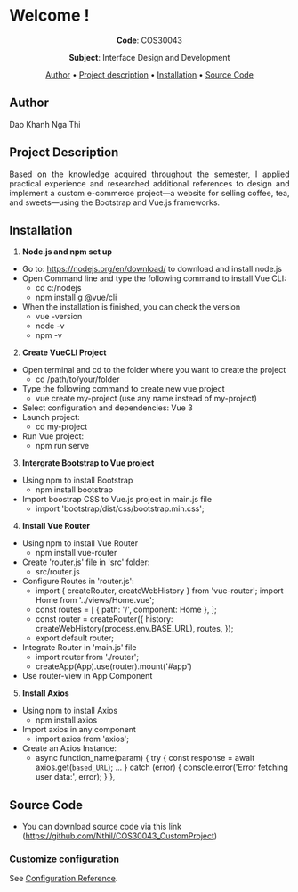 # Welcome !

<p align="center"><strong>Code</strong>: COS30043</p>

<p align="center"><strong>Subject</strong>: Interface Design and Development</p>

<p align="center">
  <a href="#author">Author</a>  •
  <a href="#project-description">Project description</a>  •
  <a href="#installation">Installation</a>  •
  <a href="#source-code">Source Code</a>  
</p>

## Author

Dao Khanh Nga Thi

## Project Description

<p align="justify">Based on the knowledge acquired throughout the semester, I applied practical experience and researched additional references to design and implement a custom e-commerce project—a website for selling coffee, tea, and sweets—using the Bootstrap and Vue.js frameworks.</p>

## Installation

1. **Node.js and npm set up**
  - Go to: https://nodejs.org/en/download/ to download and install node.js
  - Open Command line and type the following command to install Vue CLI: 
    - cd c:/nodejs
    - npm install g @vue/cli
  - When the installation is finished, you can check the version
    - vue -version
    - node -v
    - npm -v


2. **Create VueCLI Project**
  - Open terminal and cd to the folder where you want to create the project
    - cd /path/to/your/folder
  - Type the following command to create new vue project
    - vue create my-project (use any name instead of my-project)
  - Select configuration and dependencies: Vue 3
  - Launch project: 
    - cd my-project
  - Run Vue project:
    - npm run serve

3. **Intergrate Bootstrap to Vue project**
  - Using npm to install Bootstrap
    - npm install bootstrap
  - Import boostrap CSS to Vue.js project in main.js file
    - import 'bootstrap/dist/css/bootstrap.min.css'; 

4. **Install Vue Router**
  - Using npm to install Vue Router
    - npm install vue-router 
  - Create 'router.js' file in 'src' folder: 
    - src/router.js
  - Configure Routes in 'router.js':
    - import { createRouter, createWebHistory } from 'vue-router';
      import Home from '../views/Home.vue'; 
    - const routes = [
      { path: '/', component: Home },
      ];
    - const router = createRouter({
      history: createWebHistory(process.env.BASE_URL),
      routes,
      });
    - export default router;
  - Integrate Router in 'main.js' file
    - import router from './router';
    - createApp(App).use(router).mount('#app')
  - Use router-view in App Component

5. **Install Axios**
  - Using npm to install Axios
    - npm install axios
  - Import axios in any component 
    - import axios from 'axios';
  - Create an Axios Instance:
    - async function_name(param) {
      try {
      const response = await axios.get(`based_URL`);
      ...
      } catch (error) {
      console.error('Error fetching user data:', error);
        }
      },

## Source Code

- You can download source code via this link (https://github.com/Nthil/COS30043_CustomProject)

### Customize configuration
See [Configuration Reference](https://cli.vuejs.org/config/).
